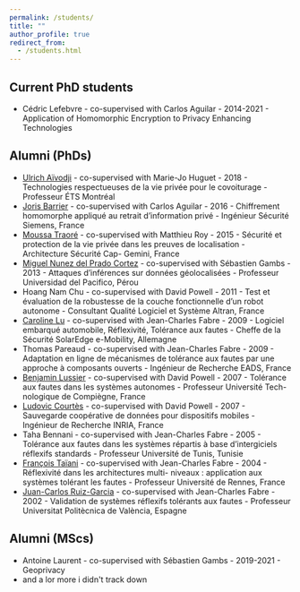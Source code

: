 ```yaml
---
permalink: /students/
title: ""
author_profile: true
redirect_from: 
  - /students.html
---
```


## Current PhD students

  - Cédric Lefebvre - co-supervised with Carlos Aguilar - 2014-2021 - Application of Homomorphic Encryption to Privacy Enhancing Technologies

## Alumni (PhDs)

  - [Ulrich Aïvodji](https://aivodji.github.io) - co-supervised with Marie-Jo Huguet - 2018 - Technologies respectueuses de la vie privée pour le covoiturage - Professeur ÉTS Montréal
  - [Joris Barrier](https://www.linkedin.com/in/dr-joris-barrier-8248ba159/) - co-supervised with Carlos Aguilar - 2016 - Chiffrement homomorphe appliqué au retrait d’information privé - Ingénieur Sécurité Siemens, France
  - [Moussa Traoré](https://www.linkedin.com/in/traoremoussa/) - co-supervised with Matthieu Roy - 2015 - Sécurité et protection de la vie privée dans les preuves de localisation - Architecture Sécurité Cap- Gemini, France
  - [Miguel Nunez del Prado Cortez](https://www.up.edu.pe/Paginas/perfil-docente.aspx?idd=000186597) - co-supervised with Sébastien Gambs - 2013 - Attaques d’inférences sur données géolocalisées - Professeur Universidad del Pacifico, Pérou
  - Hoang Nam Chu - co-supervised with David Powell - 2011 - Test et évaluation de la robustesse de la couche fonctionnelle d’un robot autonome - Consultant Qualité Logiciel et Système Altran, France
  - [Caroline Lu](https://www.linkedin.com/in/caroline-lu-7051498a/) - co-supervised with Jean-Charles Fabre - 2009 - Logiciel embarqué automobile, Réflexivité, Tolérance aux fautes - Cheffe de la Sécurité SolarEdge e-Mobility, Allemagne
  - Thomas Pareaud - co-supervised with Jean-Charles Fabre - 2009 - Adaptation en ligne de mécanismes de tolérance aux fautes par une approche à composants ouverts - Ingénieur de Recherche EADS, France
  - [Benjamin Lussier](https://www.hds.utc.fr/~blussier) - co-supervised with David Powell - 2007 - Tolérance aux fautes dans les systèmes autonomes - Professeur Université Tech- nologique de Compiègne, France
  - [Ludovic Courtès](http://people.bordeaux.inria.fr/lcourtes/) - co-supervised with David Powell - 2007 - Sauvegarde coopérative de données pour dispositifs mobiles - Ingénieur de Recherche INRIA, France
  - Taha Bennani - co-supervised with Jean-Charles Fabre - 2005 - Tolérance aux fautes dans les systèmes répartis à base d’intergiciels réflexifs standards - Professeur Université de Tunis, Tunisie
  - [François Taïani](https://ftaiani.ouvaton.org) - co-supervised with Jean-Charles Fabre - 2004 - Réflexivité dans les architectures multi- niveaux : application aux systèmes tolérant les fautes - Professeur Université de Rennes, France
  - [Juan-Carlos Ruiz-Garcia](http://www.upv.es/pls/oalu/sic_per.info_persona?PE=78mSD%2FYIsTjcqGHggsf0ONTIL%2Bpmbukm8EM9eMosdof0i7lVQyCjFXaFOtRc0p0zAyXOIfqvaKoqEy%2FaL%2Fe%2F6dh3BDCFeeGAv%2FtALmMVDV2WOWhfkW%2F7VA%3D%3D&P_IDIOMA=c&P_TIPOBUS=0&P_VISTA=) - co-supervised with Jean-Charles Fabre - 2002 - Validation de systèmes réflexifs tolérants aux fautes - Professeur Universitat Politècnica de València, Espagne

## Alumni (MScs)
  - Antoine Laurent - co-supervised with Sébastien Gambs - 2019-2021 - Geoprivacy
  - and a lor more i didn't track down